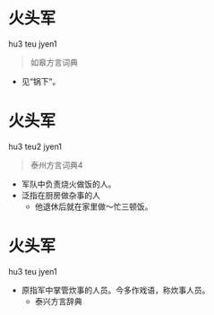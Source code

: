 # 火头军
hu3 teu jyen1
> 如皋方言词典
- 见“锅下”。

# 火头军
hu3 teu2 jyen1
> 泰州方言词典4
- 军队中负责烧火做饭的人。
- 泛指在厨房做杂事的人
  - 他退休后就在家里做～忙三顿饭。

# 火头军
hu3 teu jyen1
+ 原指军中掌管炊事的人员。今多作戏语，称炊事人员。
  * 泰兴方言辞典
